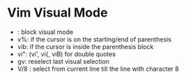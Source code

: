 # Vim Visual Mode
- <c-v> : block visual mode
- v%: if the cursor is on the starting/end of parenthesis
- vib: if the cursor is inside the parenthesis block
- vi": (vi', vi{, viB) for double quotes
- gv: reselect last visual selection
- V/8<cr> : select from current line till the line with character 8


